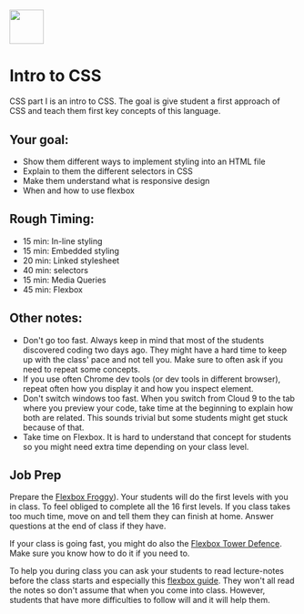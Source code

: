 # <img src="https://cloud.githubusercontent.com/assets/8397980/19818474/bd21af4c-9d04-11e6-8df6-1ed154718dce.png" height="60">

# Intro to CSS
CSS part I is an intro to CSS. The goal is give student a first approach of CSS and teach them first key concepts of this language.


## Your goal:
* Show them different ways to implement styling into an HTML file
* Explain to them the different selectors in CSS
* Make them understand what is responsive design
* When and how to use flexbox

## Rough Timing:
* 15 min: In-line styling
* 15 min: Embedded styling
* 20 min: Linked stylesheet
* 40 min: selectors
* 15 min: Media Queries
* 45 min: Flexbox


## Other notes:

* Don't go too fast. Always keep in mind that most of the students discovered coding two days ago. They might have a hard time to keep up with the class' pace and not tell you. Make sure to often ask if you need to repeat some concepts.
* If you use often Chrome dev tools (or dev tools in different browser), repeat often how you display it and how you inspect element.
* Don't switch windows too fast. When you switch from Cloud 9 to the tab where you preview your code, take time at the beginning to explain how both are related. This sounds trivial but some students might get stuck because of that.
* Take time on Flexbox. It is hard to understand that concept for students so you might need extra time depending on your class level.


## Job Prep

Prepare the [Flexbox Froggy](http://flexboxfroggy.com/)). Your students will do the first levels with you in class. To feel obliged to complete all the 16 first levels. If you class takes too much time, move on and tell them they can finish at home. Answer questions at the end of class if they have.

If your class is going fast, you might do also the [Flexbox Tower Defence](http://flexboxdefense.com/). Make sure you know how to do it if you need to.

To help you during class you can ask your students to read lecture-notes before the class starts and especially this [flexbox guide](https://css-tricks.com/snippets/css/a-guide-to-flexbox/). They won't all read the notes so don't assume that when you come into class. However, students that have more difficulties to follow will and it will help them.
